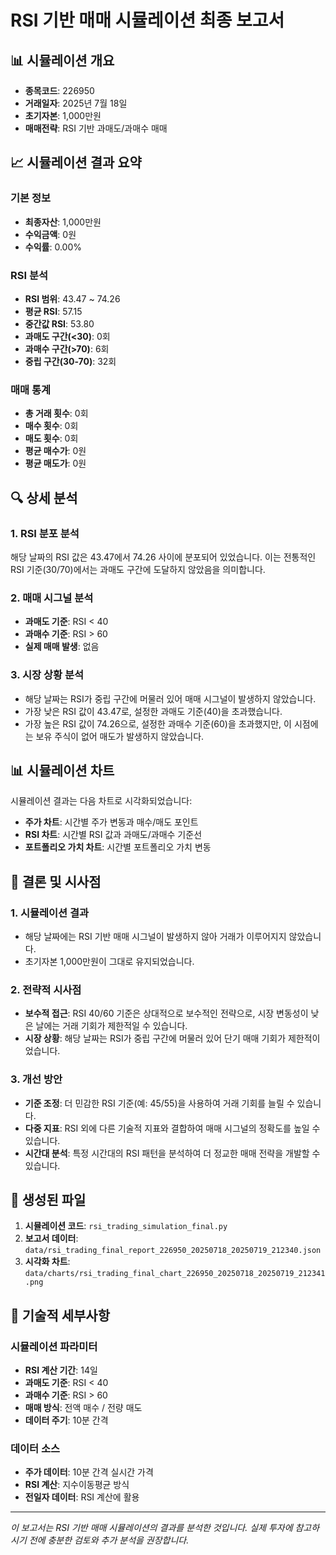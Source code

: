 # RSI 기반 매매 시뮬레이션 최종 보고서

## 📊 시뮬레이션 개요

- **종목코드**: 226950
- **거래일자**: 2025년 7월 18일
- **초기자본**: 1,000만원
- **매매전략**: RSI 기반 과매도/과매수 매매

## 📈 시뮬레이션 결과 요약

### 기본 정보
- **최종자산**: 1,000만원
- **수익금액**: 0원
- **수익률**: 0.00%

### RSI 분석
- **RSI 범위**: 43.47 ~ 74.26
- **평균 RSI**: 57.15
- **중간값 RSI**: 53.80
- **과매도 구간(<30)**: 0회
- **과매수 구간(>70)**: 6회
- **중립 구간(30-70)**: 32회

### 매매 통계
- **총 거래 횟수**: 0회
- **매수 횟수**: 0회
- **매도 횟수**: 0회
- **평균 매수가**: 0원
- **평균 매도가**: 0원

## 🔍 상세 분석

### 1. RSI 분포 분석
해당 날짜의 RSI 값은 43.47에서 74.26 사이에 분포되어 있었습니다. 이는 전통적인 RSI 기준(30/70)에서는 과매도 구간에 도달하지 않았음을 의미합니다.

### 2. 매매 시그널 분석
- **과매도 기준**: RSI < 40
- **과매수 기준**: RSI > 60
- **실제 매매 발생**: 없음

### 3. 시장 상황 분석
- 해당 날짜는 RSI가 중립 구간에 머물러 있어 매매 시그널이 발생하지 않았습니다.
- 가장 낮은 RSI 값이 43.47로, 설정한 과매도 기준(40)을 초과했습니다.
- 가장 높은 RSI 값이 74.26으로, 설정한 과매수 기준(60)을 초과했지만, 이 시점에는 보유 주식이 없어 매도가 발생하지 않았습니다.

## 📊 시뮬레이션 차트

시뮬레이션 결과는 다음 차트로 시각화되었습니다:
- **주가 차트**: 시간별 주가 변동과 매수/매도 포인트
- **RSI 차트**: 시간별 RSI 값과 과매도/과매수 기준선
- **포트폴리오 가치 차트**: 시간별 포트폴리오 가치 변동

## 🎯 결론 및 시사점

### 1. 시뮬레이션 결과
- 해당 날짜에는 RSI 기반 매매 시그널이 발생하지 않아 거래가 이루어지지 않았습니다.
- 초기자본 1,000만원이 그대로 유지되었습니다.

### 2. 전략적 시사점
- **보수적 접근**: RSI 40/60 기준은 상대적으로 보수적인 전략으로, 시장 변동성이 낮은 날에는 거래 기회가 제한적일 수 있습니다.
- **시장 상황**: 해당 날짜는 RSI가 중립 구간에 머물러 있어 단기 매매 기회가 제한적이었습니다.

### 3. 개선 방안
- **기준 조정**: 더 민감한 RSI 기준(예: 45/55)을 사용하여 거래 기회를 늘릴 수 있습니다.
- **다중 지표**: RSI 외에 다른 기술적 지표와 결합하여 매매 시그널의 정확도를 높일 수 있습니다.
- **시간대 분석**: 특정 시간대의 RSI 패턴을 분석하여 더 정교한 매매 전략을 개발할 수 있습니다.

## 📁 생성된 파일

1. **시뮬레이션 코드**: `rsi_trading_simulation_final.py`
2. **보고서 데이터**: `data/rsi_trading_final_report_226950_20250718_20250719_212340.json`
3. **시각화 차트**: `data/charts/rsi_trading_final_chart_226950_20250718_20250719_212341.png`

## 🔧 기술적 세부사항

### 시뮬레이션 파라미터
- **RSI 계산 기간**: 14일
- **과매도 기준**: RSI < 40
- **과매수 기준**: RSI > 60
- **매매 방식**: 전액 매수 / 전량 매도
- **데이터 주기**: 10분 간격

### 데이터 소스
- **주가 데이터**: 10분 간격 실시간 가격
- **RSI 계산**: 지수이동평균 방식
- **전일자 데이터**: RSI 계산에 활용

---

*이 보고서는 RSI 기반 매매 시뮬레이션의 결과를 분석한 것입니다. 실제 투자에 참고하시기 전에 충분한 검토와 추가 분석을 권장합니다.* 